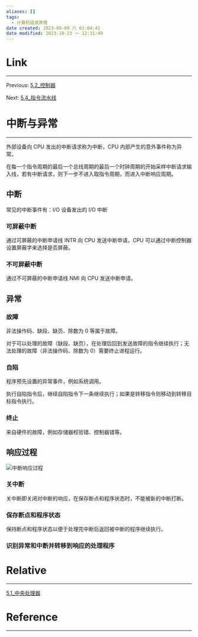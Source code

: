 ```yaml
---
aliases: []
tags:
  - 计算机组成原理
date created: 2023-09-09 六 01:04:41
date modified: 2023-10-23 一 12:31:49
---
```


# Link

---

Previous: [5.2_控制器](5.2_控制器.md)

Next: [5.4_指令流水线](5.4_指令流水线.md)

# 中断与异常

---

外部设备向 CPU 发出的中断请求称为中断，CPU 内部产生的意外事件称为异常。

在每一个指令周期的最后一个总线周期的最后一个时钟周期的开始采样中断请求输入线，若有中断请求，则下一步不进入取指令周期，而进入中断响应周期。

## 中断

常见的中断事件有：I/O 设备发出的 I/O 中断

### 可屏蔽中断

通过可屏蔽的中断申请线 INTR 向 CPU 发送中断申请，CPU 可以通过中断控制器设置屏蔽字来选择是否屏蔽。

### 不可屏蔽中断

通过不可屏蔽的中断申请线 NMI 向 CPU 发送中断申请。

## 异常

### 故障

非法操作码、缺段、缺页、除数为 0 等属于故障。

对于可以处理的故障（缺段、缺页），在处理后回到发送故障的指令继续执行；无法处理的故障（非法操作码、除数为 0）需要终止进程运行。

### 自陷

程序预先设置的异常事件，例如系统调用。

执行自陷指令后，继续自陷指令下一条继续执行；如果是转移指令则移动到转移目标指令执行。

### 终止

来自硬件的故障，例如存储器校验错、控制器错等。

## 响应过程

![中断响应过程](7.1_输入输出方式.md#中断驱动方式#响应中断过程)

### 关中断

关中断即关闭对中断的响应，在保存断点和程序状态时，不能被新的中断打断。

### 保存断点和程序状态

保持断点和程序状态以便于处理完中断后返回被中断的程序继续执行。

### 识别异常和中断并转移到响应的处理程序

# Relative

---

[5.1_中央处理器](5.1_中央处理器.md)

# Reference

---
